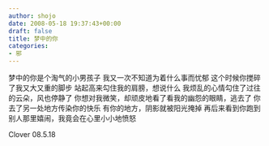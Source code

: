 ```yaml
---
author: shojo
date: 2008-05-18 19:37:43+00:00
draft: false
title: 梦中的你
categories:
- 邪
---
```


梦中的你是个淘气的小男孩子
我又一次不知道为着什么事而忧郁
这个时候你搅碎了我又大又重的脚步
站起高来勾住我的肩膀，想说什么
我烦乱的心情勾住了过往的云朵，风也停静了
你想对我微笑，却顽皮地看了看我的幽怨的眼睛，逃去了
你去了另一处地方传染你的快乐
有你的地方，阴影就被阳光掩掉
再后来看到你跑到别人那里嬉闹，我竟会在心里小小地愤怒

Clover 08.5.18
